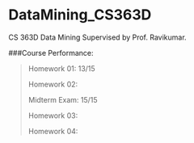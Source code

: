 DataMining_CS363D
=================

CS 363D Data Mining Supervised by Prof. Ravikumar. 

###Course Performance:
> Homework 01: 13/15
> 
> Homework 02: 
>
> Midterm Exam: 15/15
>
> Homework 03:
> 
> Homework 04:
> 
